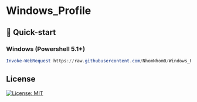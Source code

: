 # Windows_Profile 

## :rocket: Quick-start

### Windows (Powershell 5.1+)

```powershell
Invoke-WebRequest https://raw.githubusercontent.com/NhomNhom0/Windows_Profile/main/bin/install_apps.ps1 -UseBasicParsing | Invoke-Expression
```

## License

[![License: MIT](https://img.shields.io/badge/License-MIT-yellow.svg)](https://opensource.org/licenses/MIT)

